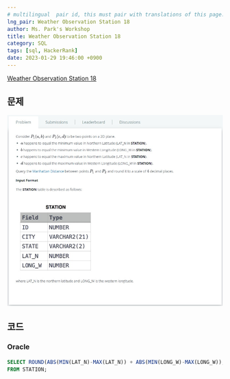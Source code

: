 ```yaml
---
# multilingual  pair id, this must pair with translations of this page. (This name must be unique)
lng_pair: Weather Observation Station 18
author: Ms. Park's Workshop
title: Weather Observation Station 18
category: SQL
tags: [sql, HackerRank]
date: 2023-01-29 19:46:00 +0900
---
```

<!-- 소제목 -->
<!-- outline-start -->
<a href="https://www.hackerrank.com/challenges/weather-observation-station-18/problem">Weather Observation Station 18</a>
<!-- outline-end -->

<h2>문제</h2>
<img src="/assets/img/posts/sql/Weather_Observation_Station_18.jpg" title="Weather_Observation_Station_18.jpg" alt="Weather_Observation_Station_18.jpg"/><br>

<h2>코드</h2>
<h3>Oracle</h3>

```sql
SELECT ROUND(ABS(MIN(LAT_N)-MAX(LAT_N)) + ABS(MIN(LONG_W)-MAX(LONG_W)), 4)
FROM STATION;
```
